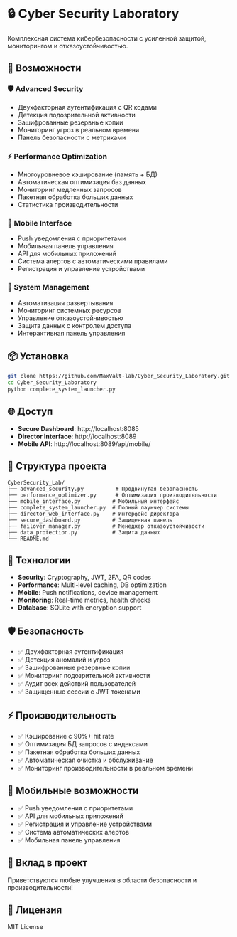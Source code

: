 # 🔒 Cyber Security Laboratory

Комплексная система кибербезопасности с усиленной защитой, мониторингом и отказоустойчивостью.

## 🚀 Возможности

### 🛡️ Advanced Security
- Двухфакторная аутентификация с QR кодами
- Детекция подозрительной активности
- Зашифрованные резервные копии
- Мониторинг угроз в реальном времени
- Панель безопасности с метриками

### ⚡ Performance Optimization
- Многоуровневое кэширование (память + БД)
- Автоматическая оптимизация баз данных
- Мониторинг медленных запросов
- Пакетная обработка больших данных
- Статистика производительности

### 📱 Mobile Interface
- Push уведомления с приоритетами
- Мобильная панель управления
- API для мобильных приложений
- Система алертов с автоматическими правилами
- Регистрация и управление устройствами

### 🔧 System Management
- Автоматизация развертывания
- Мониторинг системных ресурсов
- Управление отказоустойчивостью
- Защита данных с контролем доступа
- Интерактивная панель управления

## 📦 Установка

```bash
git clone https://github.com/MaxValt-lab/Cyber_Security_Laboratory.git
cd Cyber_Security_Laboratory
python complete_system_launcher.py
```

## 🌐 Доступ

- **Secure Dashboard**: http://localhost:8085
- **Director Interface**: http://localhost:8089
- **Mobile API**: http://localhost:8089/api/mobile/

## 📁 Структура проекта

```
CyberSecurity_Lab/
├── advanced_security.py          # Продвинутая безопасность
├── performance_optimizer.py      # Оптимизация производительности
├── mobile_interface.py          # Мобильный интерфейс
├── complete_system_launcher.py  # Полный лаунчер системы
├── director_web_interface.py    # Интерфейс директора
├── secure_dashboard.py          # Защищенная панель
├── failover_manager.py          # Менеджер отказоустойчивости
├── data_protection.py           # Защита данных
└── README.md
```

## 🔧 Технологии

- **Security**: Cryptography, JWT, 2FA, QR codes
- **Performance**: Multi-level caching, DB optimization
- **Mobile**: Push notifications, device management
- **Monitoring**: Real-time metrics, health checks
- **Database**: SQLite with encryption support

## 🛡️ Безопасность

- ✅ Двухфакторная аутентификация
- ✅ Детекция аномалий и угроз
- ✅ Зашифрованные резервные копии
- ✅ Мониторинг подозрительной активности
- ✅ Аудит всех действий пользователей
- ✅ Защищенные сессии с JWT токенами

## ⚡ Производительность

- ✅ Кэширование с 90%+ hit rate
- ✅ Оптимизация БД запросов с индексами
- ✅ Пакетная обработка больших данных
- ✅ Автоматическая очистка и обслуживание
- ✅ Мониторинг производительности в реальном времени

## 📱 Мобильные возможности

- ✅ Push уведомления с приоритетами
- ✅ API для мобильных приложений
- ✅ Регистрация и управление устройствами
- ✅ Система автоматических алертов
- ✅ Мобильная панель управления

## 🤝 Вклад в проект

Приветствуются любые улучшения в области безопасности и производительности!

## 📄 Лицензия

MIT License